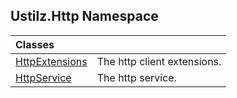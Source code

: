 ## Ustilz.Http Namespace

| Classes | |
| :--- | :--- |
| [HttpExtensions](Ustilz.Http.HttpExtensions.md 'Ustilz.Http.HttpExtensions') | The http client extensions. |
| [HttpService](Ustilz.Http.HttpService.md 'Ustilz.Http.HttpService') | The http service. |

